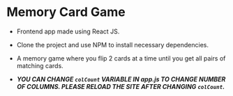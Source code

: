 # Memory Card Game

- Frontend app made using React JS.

- Clone the project and use NPM to install necessary dependencies.

- A memory game where you flip 2 cards at a time until you get all pairs of matching cards.
- ***YOU CAN CHANGE ```colCount``` VARIABLE IN app.js TO CHANGE NUMBER OF COLUMNS. PLEASE RELOAD THE SITE AFTER CHANGING ```colCount```.***
